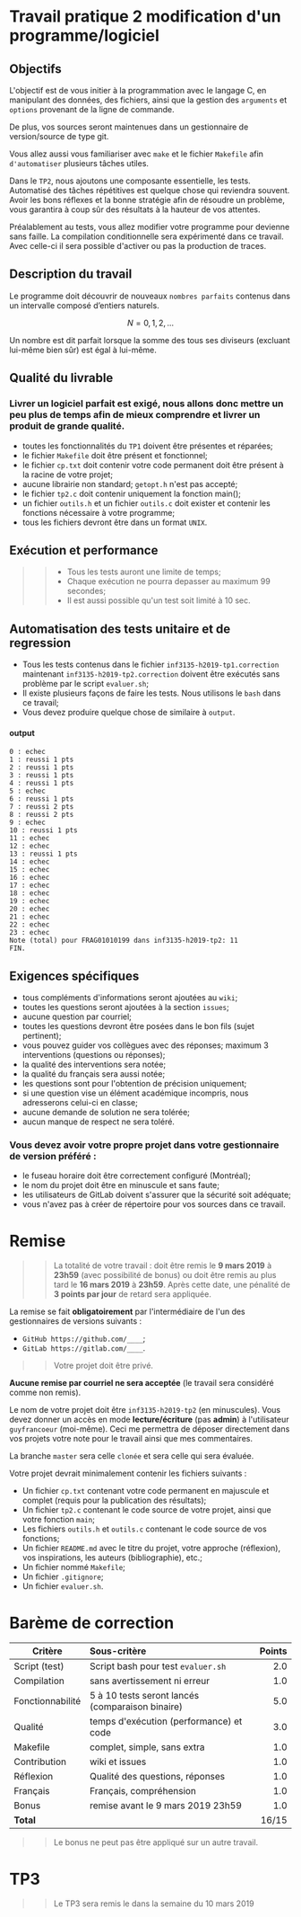 # Travail pratique 2 modification d'un programme/logiciel

## Objectifs
  L'objectif est de vous initier à la programmation avec le langage C, en  manipulant
  des données, des fichiers, ainsi que la gestion des `arguments` et `options` provenant de la ligne de commande.

  De plus, vos sources seront maintenues dans un gestionnaire de version/source de type git.

  Vous allez aussi vous familiariser avec `make` et le fichier `Makefile` afin `d'automatiser` plusieurs tâches utiles.

  Dans le `TP2`, nous ajoutons une composante essentielle, les tests. Automatisé des tâches répétitives est quelque chose qui
  reviendra souvent.  Avoir les bons réflexes et la bonne stratégie afin de résoudre un problème, vous garantira à coup sûr
  des résultats à la hauteur de vos attentes.
  
  Préalablement au tests, vous allez modifier votre programme pour devienne sans faille.  La compilation 
  conditionnelle sera expérimenté dans ce travail.  Avec celle-ci il sera possible d'activer ou pas la production de traces.

## Description du travail

  Le programme doit découvrir de nouveaux `nombres parfaits` contenus dans un intervalle composé d’entiers naturels.
  ```math
   N = { 0, 1, 2, ... }
  ```
  Un nombre est dit parfait lorsque la somme des tous ses diviseurs (excluant lui-même bien sûr) est égal à lui-même.

## Qualité du livrable

### Livrer un logiciel parfait est exigé, nous allons donc mettre un peu plus de temps afin de mieux comprendre et livrer un produit de grande qualité.

 + toutes les fonctionnalités du `TP1` doivent être présentes et réparées;
 + le fichier `Makefile` doit être présent et fonctionnel;
 + le fichier `cp.txt` doit contenir votre code permanent doit être présent à la racine de votre projet;
 + aucune librairie non standard; `getopt.h` n'est pas accepté;
 + le fichier `tp2.c` doit contenir uniquement la fonction main();
 + un fichier `outils.h` et un fichier `outils.c` doit exister et contenir les fonctions nécessaire à votre programme;
 + tous les fichiers devront être dans un format `UNIX`.
 
## Exécution et performance
> > + Tous les tests auront une limite de temps;
> > + Chaque exécution ne pourra depasser au maximum 99 secondes;
> > + Il est aussi possible qu'un test soit limité à 10 sec.

## Automatisation des tests unitaire et de regression
 + Tous les tests contenus dans le fichier `inf3135-h2019-tp1.correction` maintenant `inf3135-h2019-tp2.correction` doivent être exécutés sans problème par le script `evaluer.sh`;
 + Il existe plusieurs façons de faire les tests. Nous utilisons le `bash` dans ce travail;
 + Vous devez produire quelque chose de similaire à `output`.

#### output
~~~~
0 : echec
1 : reussi 1 pts
2 : reussi 1 pts
3 : reussi 1 pts
4 : reussi 1 pts
5 : echec
6 : reussi 1 pts
7 : reussi 2 pts
8 : reussi 2 pts
9 : echec
10 : reussi 1 pts
11 : echec
12 : echec
13 : reussi 1 pts
14 : echec
15 : echec
16 : echec
17 : echec
18 : echec
19 : echec
20 : echec
21 : echec
22 : echec
23 : echec
Note (total) pour FRAG01010199 dans inf3135-h2019-tp2: 11
FIN.
~~~~

## Exigences spécifiques
 + tous compléments d'informations seront ajoutées au `wiki`;
 + toutes les questions seront ajoutées à la section `issues`;
 + aucune question par courriel;
 + toutes les questions devront être posées dans le bon fils (sujet pertinent);
 + vous pouvez guider vos collègues avec des réponses; maximum 3 interventions (questions ou réponses);
 + la qualité des interventions sera notée;
 + la qualité du français sera aussi notée;
 + les questions sont pour l'obtention de précision uniquement;
 + si une question vise un élément académique incompris, nous adresserons celui-ci en classe;
 + aucune demande de solution ne sera tolérée;
 + aucun manque de respect ne sera toléré.

### Vous devez avoir votre propre projet dans votre gestionnaire de version préféré :
+ le fuseau horaire doit être correctement configuré (Montréal);
+ le nom du projet doit être en minuscule et sans faute;
+ les utilisateurs de GitLab doivent s'assurer que la sécurité soit adéquate;
+ vous n'avez pas à créer de répertoire pour vos sources dans ce travail.

# Remise

> >  La totalité de votre travail :
> >  doit être remis le **9 mars 2019** à **23h59** (avec possibilité de bonus)
> >  ou
> >  doit être remis au plus tard le **16 mars 2019** à **23h59**. 
> >  Après cette date, une pénalité de **3 points par jour** de retard sera appliquée.

  La remise se fait **obligatoirement** par l'intermédiaire de l'un des gestionnaires de versions suivants :
  + `GitHub https://github.com/____`;
  + `GitLab https://gitlab.com/____`.
  
> >  Votre projet doit être privé.
  
  **Aucune remise par courriel ne sera acceptée** (le travail sera considéré comme non remis).

  Le nom de votre projet doit être `inf3135-h2019-tp2` (en minuscules). Vous devez donner un accès en
  mode **lecture/écriture** (pas **admin**) à l'utilisateur `guyfrancoeur` (moi-même). Ceci me permettra
  de déposer directement dans vos projets votre note pour le travail ainsi que mes commentaires.
  
  La branche `master` sera celle `clonée` et sera celle qui sera évaluée.

  Votre projet devrait minimalement contenir les fichiers suivants :

- Un fichier `cp.txt` contenant votre code permanent en majuscule et complet (requis pour la publication des résultats);
- Un fichier `tp2.c` contenant le code source de votre projet, ainsi que votre fonction `main`;
- Les fichiers `outils.h` et `outils.c` contenant le code source de vos fonctions;
- Un fichier `README.md` avec le titre du projet, votre approche (réflexion), vos inspirations, les auteurs (bibliographie), etc.;
- Un fichier nommé `Makefile`;
- Un fichier `.gitignore`;
- Un fichier `evaluer.sh`.

# Barème de correction

| Critère | Sous-critère | Points |
| ------- |:------------ | ------:|
| Script (test)     | Script bash pour test `evaluer.sh`               |  2.0 |
| Compilation       | sans avertissement ni erreur                     |  1.0 |
| Fonctionnabilité  | 5 à 10 tests seront lancés (comparaison binaire) |  5.0 |
| Qualité           | temps d'exécution (performance) et code          |  3.0 |
| Makefile          | complet, simple, sans extra                      |  1.0 |
| Contribution      | wiki et issues                                   |  1.0 |
| Réflexion         | Qualité des questions, réponses                  |  1.0 |
| Français          | Français, compréhension                          |  1.0 |
| Bonus             | remise avant le 9 mars 2019 23h59                |  1.0 |
| **Total**         |                                                  | 16/15 |

> > Le bonus ne peut pas être appliqué sur un autre travail.

# TP3

> > Le TP3 sera remis le dans la semaine du 10 mars 2019

